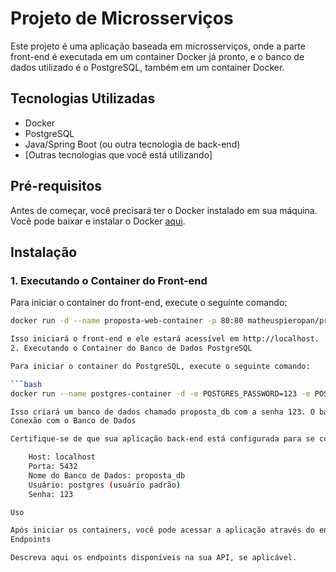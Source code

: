 # Projeto de Microsserviços

Este projeto é uma aplicação baseada em microsserviços, onde a parte front-end é executada em um container Docker já pronto, e o banco de dados utilizado é o PostgreSQL, também em um container Docker.

## Tecnologias Utilizadas

- Docker
- PostgreSQL
- Java/Spring Boot (ou outra tecnologia de back-end)
- [Outras tecnologias que você está utilizando]

## Pré-requisitos

Antes de começar, você precisará ter o Docker instalado em sua máquina. Você pode baixar e instalar o Docker [aqui](https://www.docker.com/get-started).

## Instalação

### 1. Executando o Container do Front-end

Para iniciar o container do front-end, execute o seguinte comando:

```bash
docker run -d --name proposta-web-container -p 80:80 matheuspieropan/proposta-web

Isso iniciará o front-end e ele estará acessível em http://localhost.
2. Executando o Container do Banco de Dados PostgreSQL

Para iniciar o container do PostgreSQL, execute o seguinte comando:

```bash
docker run --name postgres-container -d -e POSTGRES_PASSWORD=123 -e POSTGRES_DB=proposta_db -p 5432:5432 postgres

Isso criará um banco de dados chamado proposta_db com a senha 123. O banco de dados estará acessível na porta 5432.
Conexão com o Banco de Dados

Certifique-se de que sua aplicação back-end está configurada para se conectar ao banco de dados PostgreSQL utilizando as seguintes credenciais:

    Host: localhost
    Porta: 5432
    Nome do Banco de Dados: proposta_db
    Usuário: postgres (usuário padrão)
    Senha: 123

Uso

Após iniciar os containers, você pode acessar a aplicação através do endereço http://localhost.
Endpoints

Descreva aqui os endpoints disponíveis na sua API, se aplicável.

